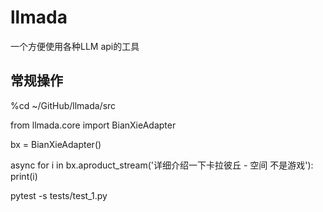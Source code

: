 # llmada
一个方便使用各种LLM api的工具


## 常规操作
%cd ~/GitHub/llmada/src

from llmada.core import BianXieAdapter



bx = BianXieAdapter()

async for i in bx.aproduct_stream('详细介绍一下卡拉彼丘 - 空间 不是游戏'):
    print(i)


pytest -s tests/test_1.py